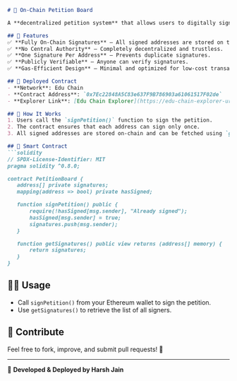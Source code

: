  ```markdown
# 📝 On-Chain Petition Board

A **decentralized petition system** that allows users to digitally sign petitions on the blockchain. This project ensures **transparency, immutability, and verifiability** of signatures without relying on any central authority.

## 📌 Features  
✅ **Fully On-Chain Signatures** – All signed addresses are stored on the blockchain.  
✅ **No Central Authority** – Completely decentralized and trustless.  
✅ **One Signature Per Address** – Prevents duplicate signatures.  
✅ **Publicly Verifiable** – Anyone can verify signatures.  
✅ **Gas-Efficient Design** – Minimal and optimized for low-cost transactions.  

## 🚀 Deployed Contract  
- **Network**: Edu Chain  
- **Contract Address**: `0x7Ec22848A5C83e637F9B786903a61061517F02de`  
- **Explorer Link**: [Edu Chain Explorer](https://edu-chain-explorer-url.com) *(Replace with actual explorer link if available)*  

## 🔧 How It Works  
1. Users call the `signPetition()` function to sign the petition.  
2. The contract ensures that each address can sign only once.  
3. All signed addresses are stored on-chain and can be fetched using `getSignatures()`.  

## 📜 Smart Contract  
```solidity
// SPDX-License-Identifier: MIT
pragma solidity ^0.8.0;

contract PetitionBoard {
    address[] private signatures;
    mapping(address => bool) private hasSigned;

    function signPetition() public {
        require(!hasSigned[msg.sender], "Already signed");
        hasSigned[msg.sender] = true;
        signatures.push(msg.sender);
    }

    function getSignatures() public view returns (address[] memory) {
        return signatures;
    }
}
```

## 👨‍💻 Usage  
- Call `signPetition()` from your Ethereum wallet to sign the petition.  
- Use `getSignatures()` to retrieve the list of all signers.  

## 📢 Contribute  
Feel free to fork, improve, and submit pull requests! 🚀  

---

📌 **Developed & Deployed by Harsh Jain**  
```
